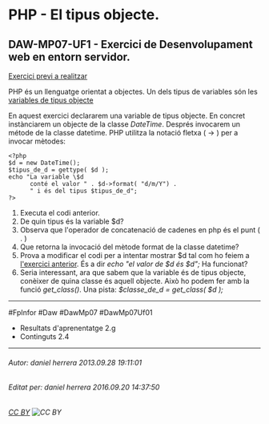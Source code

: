 # PHP - El tipus objecte.
## DAW-MP07-UF1 - Exercici de Desenvolupament web en entorn servidor.
[Exercici previ a realitzar](/activitats/DAW-MP07/DAW-MP07-UF1/php-els-tipus-de-variables-primitius/readme.md)

PHP és un llenguatge orientat a objectes. Un dels tipus de variables són les [variables de tipus objecte](http://php.net/manual/es/language.types.php)

En aquest exercici declararem una variable de tipus objecte. En concret instànciarem un objecte de la classe *DateTime*. Després invocarem un métode de la classe datetime. PHP utilitza la notació fletxa ( -> ) per a invocar mètodes:

    <?php
    $d = new DateTime();
    $tipus_de_d = gettype( $d );
    echo "La variable \$d 
          conté el valor " . $d->format( "d/m/Y") .
    	  " i és del tipus $tipus_de_d";
    ?>

 1. Executa el codi anterior.
 2. De quin tipus és la variable $d?
 3. Observa que l'operador de concatenació de cadenes en php és el punt ( . )
 4. Que retorna la invocació del mètode format de la classe datetime?
 5. Prova a modificar el codi per a intentar mostrar $d tal com ho feiem a [l'exercici anterior](/activitats/DAW-MP07/DAW-MP07-UF1/php-els-tipus-de-variables-primitius/readme.md). És a dir *echo "el valor de \$d és $d";* Ha funcionat? 
 6. Seria interessant, ara que sabem que la variable és de tipus objecte, conèixer de quina classe és aquell objecte. Això ho podem fer amb la funció *get_class()*. Una pista: *$classe_de_d = get_class( $d );*




---

#FpInfor #Daw #DawMp07 #DawMp07Uf01

* Resultats d'aprenentatge 2.g
* Continguts 2.4
---

###### Autor: daniel herrera 2013.09.28 19:11:01
###### Editat per: daniel herrera 2016.09.20 14:37:50
###### [CC BY](https://creativecommons.org/licenses/by/4.0/) ![CC BY](https://licensebuttons.net/l/by/3.0/80x15.png)
